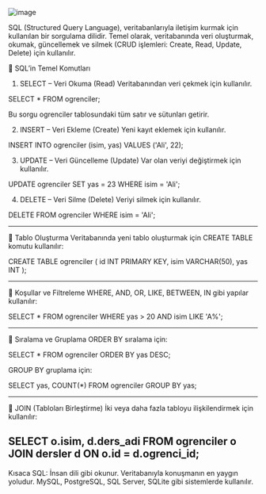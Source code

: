 ![image](https://github.com/user-attachments/assets/9aa2754e-4308-4dfa-92ad-62661d2e6862)

SQL (Structured Query Language), veritabanlarıyla iletişim kurmak için kullanılan bir sorgulama dilidir. Temel olarak, veritabanında veri oluşturmak, okumak, güncellemek ve silmek (CRUD işlemleri: Create, Read, Update, Delete) için kullanılır.

🔹 SQL’in Temel Komutları

1. SELECT – Veri Okuma (Read)
Veritabanından veri çekmek için kullanılır.

SELECT * FROM ogrenciler;

Bu sorgu ogrenciler tablosundaki tüm satır ve sütunları getirir.

2. INSERT – Veri Ekleme (Create)
Yeni kayıt eklemek için kullanılır.

INSERT INTO ogrenciler (isim, yas) VALUES ('Ali', 22);

3. UPDATE – Veri Güncelleme (Update)
Var olan veriyi değiştirmek için kullanılır.

UPDATE ogrenciler SET yas = 23 WHERE isim = 'Ali';

4. DELETE – Veri Silme (Delete)
Veriyi silmek için kullanılır.

DELETE FROM ogrenciler WHERE isim = 'Ali';

------------------------------------------------------------------

🔹 Tablo Oluşturma
Veritabanında yeni tablo oluşturmak için CREATE TABLE komutu kullanılır:

CREATE TABLE ogrenciler (
    id INT PRIMARY KEY,
    isim VARCHAR(50),
    yas INT
);

-------------------------------------------------------------------

🔹 Koşullar ve Filtreleme
WHERE, AND, OR, LIKE, BETWEEN, IN gibi yapılar kullanılır:

SELECT * FROM ogrenciler WHERE yas > 20 AND isim LIKE 'A%';

-------------------------------------------------------------------

🔹 Sıralama ve Gruplama
ORDER BY sıralama için:

SELECT * FROM ogrenciler ORDER BY yas DESC;

GROUP BY gruplama için:

SELECT yas, COUNT(*) FROM ogrenciler GROUP BY yas;

------------------------------------------------------------------

🔹 JOIN (Tabloları Birleştirme)
İki veya daha fazla tabloyu ilişkilendirmek için kullanılır:

SELECT o.isim, d.ders_adi 
FROM ogrenciler o
JOIN dersler d ON o.id = d.ogrenci_id;
-------------------------------------------------------------------
Kısaca SQL:
İnsan dili gibi okunur.
Veritabanıyla konuşmanın en yaygın yoludur.
MySQL, PostgreSQL, SQL Server, SQLite gibi sistemlerde kullanılır.

